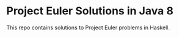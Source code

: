 Project Euler Solutions in Java 8
=================================

This repo contains solutions to Project Euler problems in Haskell.
